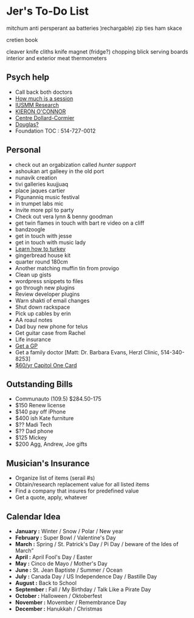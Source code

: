 # Jer's To-Do List

mitchum anti persperant 
aa batteries  )rechargable)
zip ties ham skace 

cretien book

cleaver
knife cliths
knife magnet (fridge?)
chopping blick
serving boards
interior and exterior meat thermometers





## Psych help

- Call back both doctors
- [How much is a session](http://objectif-couple.com)
- [IUSMM Research](http://www.iusmm.ca/research.html)
- [KIERON O'CONNOR](http://www.iusmm.ca/kieronoconnor.html)
- [Centre Dollard-Cormier](http://dependancemontreal.ca/programmes-et-services/adultes)
- [Douglas?](http://www.douglas.qc.ca/?locale=en)
- Foundation TOC : 514-727-0012

## Personal

- check out an orgabization called _hunter support_
- ashoukan art galleey in the old port 
- nunavik creation
- tivi galleries kuujjuaq
- place jaques cartier
- Pigunanniq music festival
- in trumpet labs mic
- Invite more ppl to party
- Check out vera lynn & benny goodman
- get twin flames in touch with bart re video on a cliff
- bandzoogle
- get in touch with jesse
- get in touch with music lady
- [Learn how to turkey](https://www.bonappetit.com/columns/vintage-ba-columns/article/julia-child-turkey-thanksgiving)
- gingerbread house kit
- quarter round 180cm
- Another matching muffin tin from provigo
- Clean up gists
- wordpress snippets to files
- go through new plugins
- Review developer plugins
- Warn shakti of email changes
- Shut down rackspace
- Pick up cables by erin
- AA roaul notes
- Dad buy new phone for telus
- Get guitar case from Rachel
- Life insurance
- [Get a GP](http://gamf.gouv.qc.ca/index_en.html)
- Get a family doctor [Matt: Dr. Barbara Evans, Herzl Clinic, 514-340-8253]
- [$60/yr Capitol One Card](http://bit.ly/28Os44b)

## Outstanding Bills

- Communauto (109.5) $284.50-175
- $150 Renew license
- $140 pay off iPhone
- $400 ish Kate furniture
- $?? Madi Tech
- $?? Dad phone
- $125 Mickey
- $200 Agg, Andrew, Joe gifts

## Musician's Insurance

- Organize list of items (serail #s)
- Obtain/research replacement value for all listed items
- Find a company that insures for predefined value
- Get a quote, apply, whatever

## Calendar Idea

- **January :** Winter / Snow / Polar / New year
- **February :** Super Bowl / Valentine's Day
- **March :** Spring / St. Patrick's Day / Pi Day / beware of the Ides of March”
- **April :** April Fool's Day / Easter
- **May :** Cinco de Mayo / Mother's Day
- **June :** St. Jean Baptiste / Summer / Ocean
- **July :** Canada Day / US Independence Day / Bastille Day
- **August :** Back to School
- **September :** Fall / My Birthday / Talk Like a Pirate Day
- **October :** Halloween / Oktoberfest
- **November :** Movember / Remembrance Day
- **December :** Hanukkah / Christmas
